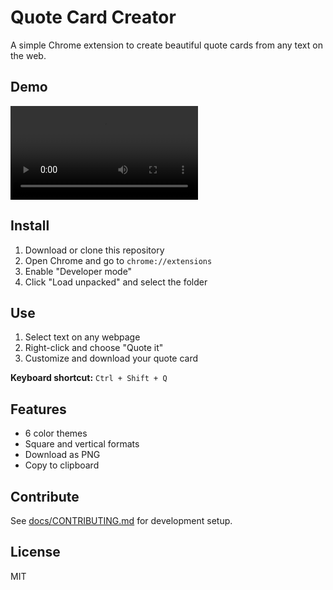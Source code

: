 # Quote Card Creator

A simple Chrome extension to create beautiful quote cards from any text on the web.

## Demo

![Demo](demo/demo.mp4)

## Install

1. Download or clone this repository
2. Open Chrome and go to `chrome://extensions`
3. Enable "Developer mode"
4. Click "Load unpacked" and select the folder

## Use

1. Select text on any webpage
2. Right-click and choose "Quote it"
3. Customize and download your quote card

**Keyboard shortcut:** `Ctrl + Shift + Q`

## Features

- 6 color themes
- Square and vertical formats
- Download as PNG
- Copy to clipboard

## Contribute

See [docs/CONTRIBUTING.md](docs/CONTRIBUTING.md) for development setup.

## License

MIT 